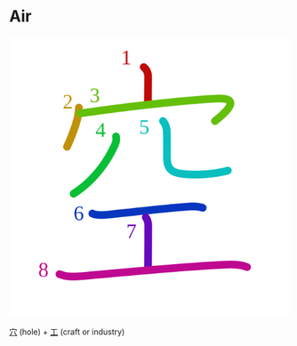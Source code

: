 # Air
![7a7a](Kanji/kanji-colorize/7a7a.svg)

[穴](Kanji/kanji-dict/穴.md) (hole) + [工](Kanji/kanji-dict/工.md) (craft or industry)